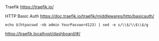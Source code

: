 Traefik
https://traefik.io/

HTTP Basic Auth
https://doc.traefik.io/traefik/middlewares/http/basicauth/

```
echo $(htpasswd -nb admin YourPassword123) | sed -e s/\\$/\\$\\$/g
```

https://traefik.localhost/dashboard/#/
